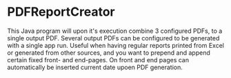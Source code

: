 # PDFReportCreator

This Java program will upon it's execution combine 3 configured PDFs, to a single output PDF. Several output PDFs can be configured to be generated with a single app run. Useful when having regular reports printed from Excel or generated from other sources, and you want to prepend and append certain fixed front- and end-pages. On front and end pages can automatically be inserted current date upoen PDF generation.
